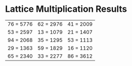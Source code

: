 # Lattice Multiplication Results

|   |   |   |
|---|---|---|
| 76 = 5776 | 62 = 2976 | 41 = 2009 |
| 53 = 2597 | 13 = 1079 | 21 = 1407 |
| 94 = 2068 | 35 = 1295 | 53 = 1113 |
| 29 = 1363 | 59 = 1829 | 16 = 1120 |
| 65 = 2340 | 33 = 2277 | 86 = 3612 |
